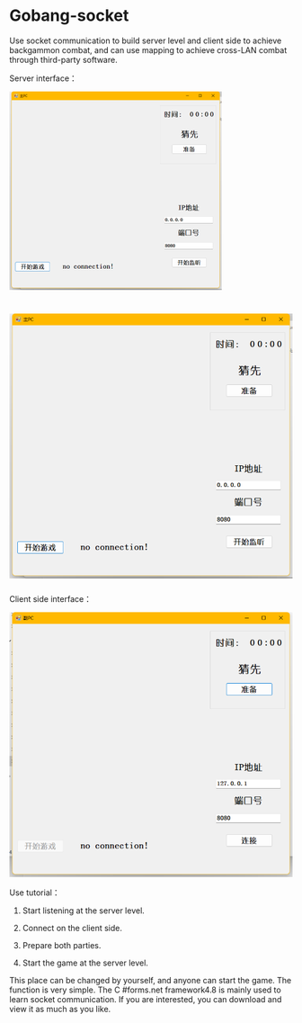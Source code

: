 # Gobang-socket
Use socket communication to build server level and client side to achieve backgammon combat, and can use mapping to achieve cross-LAN combat through third-party software.

Server interface：

<img src="https://github.com/JGOD6/Gobang-socket/raw/main/Server.png" style="zoom:50%;" />

# ![contents](https://github.com/JGOD6/Gobang-socket/raw/main/Server.png)

Client side interface：

![contents](https://github.com/JGOD6/Gobang-socket/raw/main/Client.png)

Use tutorial：

1. Start listening at the server level.

2. Connect on the client side. 

3. Prepare both parties.

4. Start the game at the server level. 

This place can be changed by yourself, and anyone can start the game. The function is very simple. The C #forms.net framework4.8 is mainly used to learn socket communication. If you are interested, you can download and view it as much as you like.   
